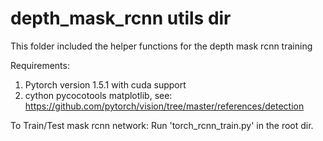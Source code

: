 # depth_mask_rcnn utils dir

This folder included the helper functions for the depth mask rcnn training

Requirements:

1) Pytorch version 1.5.1 with cuda support
2) cython pycocotools matplotlib, see: https://github.com/pytorch/vision/tree/master/references/detection

To Train/Test mask rcnn network:
Run 'torch_rcnn_train.py' in the root dir.

